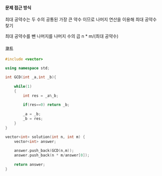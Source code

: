#### 문제 접근 방식

최대 공약수는 두 수의 공통된 가장 큰 약수 이므로 나머지 연산을 이용해 최대 공약수 찾기

최대 공약수를 뺀 나머지를 나머지 수의 곱 n * m/(최대 공약수) 

#### 코드

```c++
#include <vector>

using namespace std;

int GCD(int _a,int _b){
    
    while(1)
    {
        int res = _a%_b;
        
        if(res==0) return _b;
		
        _a = _b;
        _b = res;
    }
}

vector<int> solution(int n, int m) {
    vector<int> answer;
        
    answer.push_back(GCD(n,m));
    answer.push_back(n * m/answer[0]);
    
    return answer;
}
```

